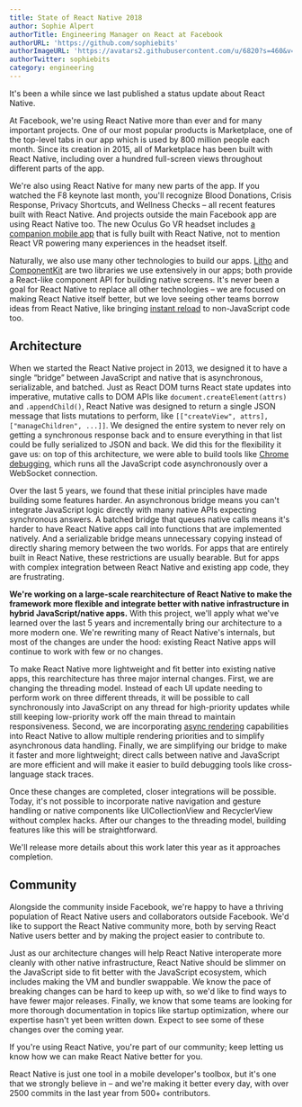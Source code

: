 ```yaml
---
title: State of React Native 2018
author: Sophie Alpert
authorTitle: Engineering Manager on React at Facebook
authorURL: 'https://github.com/sophiebits'
authorImageURL: 'https://avatars2.githubusercontent.com/u/6820?s=460&v=4'
authorTwitter: sophiebits
category: engineering
---
```


It's been a while since we last published a status update about React Native.

At Facebook, we're using React Native more than ever and for many important projects. One of our most popular products is Marketplace, one of the top-level tabs in our app which is used by 800 million people each month. Since its creation in 2015, all of Marketplace has been built with React Native, including over a hundred full-screen views throughout different parts of the app.

We're also using React Native for many new parts of the app. If you watched the F8 keynote last month, you'll recognize Blood Donations, Crisis Response, Privacy Shortcuts, and Wellness Checks – all recent features built with React Native. And projects outside the main Facebook app are using React Native too. The new Oculus Go VR headset includes [a companion mobile app](https://www.oculus.com/app/) that is fully built with React Native, not to mention React VR powering many experiences in the headset itself.

Naturally, we also use many other technologies to build our apps. [Litho](https://fblitho.com/) and [ComponentKit](https://componentkit.org/) are two libraries we use extensively in our apps; both provide a React-like component API for building native screens. It's never been a goal for React Native to replace all other technologies – we are focused on making React Native itself better, but we love seeing other teams borrow ideas from React Native, like bringing [instant reload](https://instagram-engineering.com/instant-feedback-in-ios-engineering-workflows-c3f6508c76c8) to non-JavaScript code too.

## Architecture

When we started the React Native project in 2013, we designed it to have a single “bridge” between JavaScript and native that is asynchronous, serializable, and batched. Just as React DOM turns React state updates into imperative, mutative calls to DOM APIs like `document.createElement(attrs)` and `.appendChild()`, React Native was designed to return a single JSON message that lists mutations to perform, like `[["createView", attrs], ["manageChildren", ...]]`. We designed the entire system to never rely on getting a synchronous response back and to ensure everything in that list could be fully serialized to JSON and back. We did this for the flexibility it gave us: on top of this architecture, we were able to build tools like [Chrome debugging](/docs/debugging.html#chrome-developer-tools), which runs all the JavaScript code asynchronously over a WebSocket connection.

Over the last 5 years, we found that these initial principles have made building some features harder. An asynchronous bridge means you can't integrate JavaScript logic directly with many native APIs expecting synchronous answers. A batched bridge that queues native calls means it's harder to have React Native apps call into functions that are implemented natively. And a serializable bridge means unnecessary copying instead of directly sharing memory between the two worlds. For apps that are entirely built in React Native, these restrictions are usually bearable. But for apps with complex integration between React Native and existing app code, they are frustrating.

**We're working on a large-scale rearchitecture of React Native to make the framework more flexible and integrate better with native infrastructure in hybrid JavaScript/native apps.** With this project, we'll apply what we've learned over the last 5 years and incrementally bring our architecture to a more modern one. We're rewriting many of React Native's internals, but most of the changes are under the hood: existing React Native apps will continue to work with few or no changes.

To make React Native more lightweight and fit better into existing native apps, this rearchitecture has three major internal changes. First, we are changing the threading model. Instead of each UI update needing to perform work on three different threads, it will be possible to call synchronously into JavaScript on any thread for high-priority updates while still keeping low-priority work off the main thread to maintain responsiveness. Second, we are incorporating [async rendering](https://reactjs.org/blog/2018/03/01/sneak-peek-beyond-react-16.html) capabilities into React Native to allow multiple rendering priorities and to simplify asynchronous data handling. Finally, we are simplifying our bridge to make it faster and more lightweight; direct calls between native and JavaScript are more efficient and will make it easier to build debugging tools like cross-language stack traces.

Once these changes are completed, closer integrations will be possible. Today, it's not possible to incorporate native navigation and gesture handling or native components like UICollectionView and RecyclerView without complex hacks. After our changes to the threading model, building features like this will be straightforward.

We'll release more details about this work later this year as it approaches completion.

## Community

Alongside the community inside Facebook, we're happy to have a thriving population of React Native users and collaborators outside Facebook. We'd like to support the React Native community more, both by serving React Native users better and by making the project easier to contribute to.

Just as our architecture changes will help React Native interoperate more cleanly with other native infrastructure, React Native should be slimmer on the JavaScript side to fit better with the JavaScript ecosystem, which includes making the VM and bundler swappable. We know the pace of breaking changes can be hard to keep up with, so we'd like to find ways to have fewer major releases. Finally, we know that some teams are looking for more thorough documentation in topics like startup optimization, where our expertise hasn't yet been written down. Expect to see some of these changes over the coming year.

If you're using React Native, you're part of our community; keep letting us know how we can make React Native better for you.

React Native is just one tool in a mobile developer's toolbox, but it's one that we strongly believe in – and we're making it better every day, with over 2500 commits in the last year from 500+ contributors.
